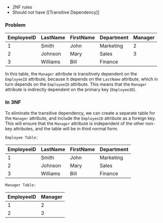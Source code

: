 -   2NF rules
-   Should not have [[Transitive Dependency]]

### Problem 

| EmployeeID | LastName | FirstName | Department | Manager |
|------------|----------|-----------|------------|---------|
| 1          | Smith    | John      | Marketing   | 2       |
| 2          | Johnson  | Mary      | Sales       | 3       |
| 3          | Williams | Bill      | Finance     |         |

In this table, the `Manager` attribute is transitively dependent on the `EmployeeID` attribute, because it depends on the `LastName` attribute, which in turn depends on the `EmployeeID` attribute. This means that the `Manager` attribute is indirectly dependent on the primary key (`EmployeeID`).

### In 3NF

To eliminate the transitive dependency, we can create a separate table for the `Manager` attribute, and include the `EmployeeID` attribute as a foreign key. This will ensure that the `Manager` attribute is independent of the other non-key attributes, and the table will be in third normal form.

	Employee Table:

| EmployeeID | LastName | FirstName | Department |
|------------|----------|-----------|------------|
| 1          | Smith    | John      | Marketing   |
| 2          | Johnson  | Mary      | Sales       |
| 3          | Williams | Bill      | Finance     |

	Manager Table:

| EmployeeID | Manager |
|------------|---------|
| 1          | 2       |
| 2          | 3       |



